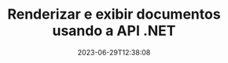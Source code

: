 ---
############################# Static ##########################
layout: "landing"
date: 2023-06-29T12:38:08
draft: false

lang: pt
product: "Viewer"
product_tag: "viewer"
platform: ".NET"
platform_tag: "net"

############################# Drop-down ############################
supported_platforms:
  items:
    # supported_platforms loop
    - title: ".NET"
      tag: "net"
    # supported_platforms loop
    - title: "Java"
      tag: "java"
    # supported_platforms loop
    - title: "Node.js"
      tag: "nodejs-java" 
    # supported_platforms loop
    - title: "Python"
      tag: "python-net"

############################# Head ############################
head_title: "API do visualizador de documentos .NET, renderização de diagrama HTML de imagem em PDF Word Excel"
head_description: "Visualizador de arquivos C# ASP.NET e API de renderização. Adicione recursos de visualizador de PDF, visualizador de Word, visualizador de Excel, visualizador de imagens, visualizador de HTML e visualizador de e-mail em aplicativos .NET."

############################# Header ##########################
title: "Renderizar e exibir documentos<br>usando a API .NET"
description: "API de visualizador poderosa para renderizar mais de 180 formatos de documentos em PDF, HTML e imagens com opções versáteis de configuração."
words:
  for: "for"

actions:
  viewer_demo: true
  viewer_demo_file_name: "quarterly-report.docx"
  main: "Download grátis do NuGet"
  main_link: "https://www.nuget.org/packages/GroupDocs.Viewer"
  alt: "Licenciamento"
  alt_link: "https://purchase.groupdocs.com/pricing/viewer/net"
  title: "Pronto para começar?"
  description: "Experimente os recursos do GroupDocs.Viewer gratuitamente ou solicite uma licença"

release:
  title: "Versão {0} lançada"
  notes: "Veja o que é novo"
  downloads: "Transferências"
  link: "https://releases.groupdocs.com/viewer/net/release-notes/latest/"

code:
  title: "Renderizar arquivos PDF em C#"
  more: "Mais exemplos"
  more_link: "https://github.com/groupdocs-viewer/GroupDocs.Viewer-for-.NET"
  install: "dotnet add package GroupDocs.Viewer"
  content: |
    ```csharp {style=abap}   
    // Carregue o arquivo PDF de origem
    using (var viewer = new Viewer("resume.pdf"))
    {
        // Defina opções de saída HTML, um arquivo por página
        var viewOptions = 
        HtmlViewOptions.ForEmbeddedResources("page{0}.html");
        
        // Renderize PDF em HTML com recursos incorporados        
        viewer.View(viewOptions);
    }
    ```

############################# Overview ############################
overview:
  enable: true
  title: "Visão geral do GroupDocs.Viewer"
  description: "API para renderizar, exibir, converter documentos, slides, diagramas e muitos outros tipos de documentos em aplicativos .NET"
  features:
    # feature loop
    - title: "Visualize documentos de forma eficiente e confiável"
      content: "Com a API GroupDocs.Viewer, você pode renderizar com eficiência documentos de qualquer formato compatível para HTML, JPEG, PNG e PDF com opções flexíveis e poderosas, mantendo a integridade do conteúdo e da estrutura do documento. GroupDocs.Viewer suporta .NET Framework 4.6.2 e .NET 6.0, funciona em plataformas Windows e Linux."

    # feature loop
    - title: "Os formatos de arquivos e documentos mais populares são suportados"
      content: "Oferecemos suporte à renderização dos 180 formatos de arquivos e documentos mais populares, que incluem Word, Excel, PDF, PowerPoint, família de formatos OpenDocument, arquivos, imagens raster e vetoriais, e-books, linguagens de programação e marcações e muitos outros tipos de arquivos, incluindo arquivos criptografados. arquivos com proteção por senha."

    # feature loop
    - title: "Saída personalizável"
      content: "GroupDocs.Viewer permite não apenas renderizar o documento, mas também controlar como exatamente, quais partes do documento devem ser renderizadas ou agora, como devem ser renderizadas e aplicar diferentes transformações à saída renderizada."

    # feature loop
    - title: "IU para ASP.NET Core"
      content: "Fornecemos um pacote de UI de código aberto para ASP.NET Core que pode ser adicionado ao seu projeto em alguns minutos. O pacote Viewer.UI contém uma interface da web baseada em Angular e oferece um conjunto de APIs úteis e provedores de armazenamento de dados."

############################# Platforms ############################
platforms:
  enable: true
  title: "Suporte de plataformas"
  description: "GroupDocs.Viewer for .NET suporta os seguintes sistemas operacionais, estruturas e gerenciadores de pacotes"
  items:
    # platform loop
    - title: "Amazon"
      image: "amazon"
    # platform loop
    - title: "Docker"
      image: "docker"
    # platform loop
    - title: "Azure"
      image: "azure"
    # platform loop
    - title: "VS Code"
      image: "vs_code"
    # platform loop
    - title: "ReSharper"
      image: "resharper"
    # platform loop
    - title: "macOS"
      image: "finder"
    # platform loop
    - title: "Linux"
      image: "linux"
    # platform loop
    - title: "NuGet"
      image: "nuget"
  packages:
    # packages loop
    - title: "Pacote específico do Windows"
      content: |
        * Suporta .NET Framework 4.6.2+ e .NET 6.0
        * O suporte mais abrangente para formatos de arquivo
        * Depende de System.Drawing e System.Drawing.Common 
      action: "Baixar NuGet"
      action_link: "https://www.nuget.org/packages/GroupDocs.Viewer"
    # packages loop
    - title: "Pacote multiplataforma" 
      content: |
        * Suporta .NET 6.0 e versões superiores 
        * Suporte limitado a formatos de arquivo 
        * Funciona em Windows, Linux e macOS 
      action: "Baixar NuGet" 
      action_link: "https://www.nuget.org/packages/GroupDocs.Viewer.CrossPlatform" 

############################# File formats ############################
formats:
  enable: true
  title: "Formatos de arquivo suportados"
  description: |
    GroupDocs.Viewer for .NET oferece suporte a operações com os seguintes [formatos de arquivo](https://docs.groupdocs.com/viewer/net/supported-document-formats/).
  groups:
    # group loop
    - color: "green"
      content: |
        ### Microsoft Office, OpenDocument e formatos de texto
        * **Word:** DOC, DOCX, DOCM, DOT, DOTX, DOTM, RTF, TXT
        * **Excel:** XLS, XLSX, XLSM, XLSB, XLTM, XLT, XLTM, XLTX
        * **PowerPoint:** PPT, PPTX, PPS, PPSX, PPSM, POT, POTM, POTX, PPTM        
        * **Project:** MPP, MPT, MPX {{< landing/tooltip icon="windows" title="Suportado por pacote específico do Windows" >}}
        * **Outlook:** MSG, EML, EMLX, PST, OST
        * **OneNote:** ONE {{< landing/tooltip icon="windows" title="Suportado por pacote específico do Windows" >}}
        * **OpenDocument:** ODT, OTT, ODS, ODP, OTP, OTS, ODG
        * **Fixed Page Layout:** PDF, TEX, XPS, OXPS
        * **e-Books:** EPUB, MOBI, DjVu
        * **Delimiter-Separated Values:** CSV, TSV
    # group loop
    - color: "blue"
      content: |
        ### Imagens, gráficos e diagramas
        * **Imagens rasterizadas:** BMP, GIF, JPG, PNG, TIFF, WebP, DNG, DIB, Jpeg2000 family
        * **Windows Icon:** ICO
        * **Scalable Vector Graphics:** SVG, CDR, CMX, IGS, SVGZ        
        * **Adobe Photoshop:** PSD, PSB {{< landing/tooltip icon="windows" title="Suportado por pacote específico do Windows" >}}       
        * **Stereo Lithography (3D Printing):** STL        
        * **Medical Imaging:** DICOM
        * **Plotter Documents:** PLT, HPG
        * **Autodesk Design Web Formats:** DWF, DWG
        * **AutoCAD Drawing:** DWT, IFC, STL, CF2        
      # group loop
    - color: "red"
      content: |
        ### Outro        
        * **Rede:** HTML, MHT, MHTML, XML
        * **Metafile:** WMF, EMF, CGM, EMZ, WMZ
        * **Visio:** VSD, VDX, VSS, VSSX, VSX, VST, VSTX, VTX, VSDX, VDW, VSTM, VSSM, VSDM {{< landing/tooltip icon="windows" title="Suportado por pacote específico do Windows" >}}
        * **Project:** MPP, MPT, MPX
        * **PostScript:** PS, EPS
        * **Arquivos:** ZIP, TAR, BZ2, GZ, RAR, RAR5
        * **Outro:** VCF, VCARD, NUMBERS, NSF, OBJ
        * **C/C++/C# Files:** C, CC, C# , CPP, CXX, CS, H, HH, M, MM
        * **Java/JavaScript Files:** JAVA, JS, JSON, PROPERTIES

############################# Features ############################
features:
  enable: true
  title: "Recursos do GroupDocs.Viewer"
  description: "Renderize, exiba e converta perfeitamente documentos PDF e Office"

  items:
    # feature loop
    - icon: "viewhtml"
      title: "Ver documentos em HTML"
      content: "Converta documentos de qualquer tipo em um documento HTML com CSS e SVG, que pode ser exibido em qualquer navegador moderno."

    # feature loop
    - icon: "rasterize"
      title: "Rasterizar documentos"
      content: "Rasterize qualquer formato de documento compatível para a imagem rasterizada, com formato de imagem e qualidade de compactação ajustáveis."

    # feature loop
    - icon: "sourcecode"
      title: "Renderizar e destacar códigos de programação"
      content: "Suporte para todas as linguagens populares de programação, script e marcação, com capacidade de analisar e destacar sua sintaxe."

    # feature loop
    - icon: "convertpdf"
      title: "Converter para PDF"
      content: "Documentos de qualquer formato compatível podem ser facilmente convertidos e salvos em PDF com opções ajustáveis."

    # feature loop
    - icon: "transform"
      title: "Aplicar transformações"
      content: "O documento de saída pode ser transformado durante a renderização - as páginas podem ser giradas e/ou reorganizadas e uma marca d’água de texto pode ser colocada sobre elas."

    # feature loop
    - icon: "adjustment"
      title: "Ajuste de saída HTML"
      content: "Os documentos HTML de saída, gerados pelo GroupDocs.Viewer, podem ser ajustados com muita precisão: é permitido salvar no fluxo ou arquivo, com recursos externos ou incorporados, retornos de chamada e assim por diante."

    # feature loop
    - icon: "complex"
      title: "Suporte de estruturas de documentos complexas"
      content: "GroupDocs.Viewer suporta não apenas documentos únicos, mas também arquivos, que contêm internamente uma lista ou estrutura hierárquica de documentos, como mensagens de e-mail com anexos, arquivos ZIP com arquivos internos dentro de pastas, imagens TIFF de várias páginas e assim por diante."

    # feature loop
    - icon: "optimization"
      title: "Opções de otimização"
      content: "GroupDocs.Viewer contém um subsistema de cache ajustável, que pode acelerar o tempo de carregamento usando as versões em cache dos documentos. Além disso, um conjunto de diferentes opções para diferentes formatos permite excluir algumas partes ou aspectos desnecessários dos documentos da renderização (fontes, planilhas ocultas, anexos de e-mail) para otimizar o desempenho geral."

    # feature loop
    - icon: "passwordprotected"
      title: "Suporte de documentos protegidos por senha"
      content: "GroupDocs.Viewer permite abrir documentos criptografados de diversos tipos: PDF, WordProcessing, Planilha, Apresentação e outros, especificando uma senha nas opções de carregamento."

############################# Code samples ############################
code_samples:
  enable: true
  title: "Amostras de código"
  description: "Alguns casos de uso de operações típicas do GroupDocs.Viewer para .NET"
  items:
    # code sample loop
    - title: "Renderizar DOCX para HTML"
      content: |
        As propriedades da classe [HtmlViewOptions](https://reference.groupdocs.com/viewer/net/groupdocs.viewer.options/htmlviewoptions/) permitem que você controle o processo de conversão, mais sobre isso [aqui](https://docs.groupdocs.com/viewer/net/rendering-to-html/). Por exemplo, você pode incorporar todos os recursos externos no arquivo HTML de saída, reduzir o arquivo de saída e otimizá-lo para impressão.
        {{< landing/code title="C#">}}
        ```csharp {style=abap}
        using GroupDocs.Viewer;
        using GroupDocs.Viewer.Options;
        
        // Instanciar visualizador
        using (Viewer viewer = new Viewer("resume.docx"))
        {
            // Definir opções de HTML de saída
            HtmlViewOptions options = HtmlViewOptions.ForEmbeddedResources();
            
            // Renderize DOCX para HTML com recursos incorporados
            viewer.View(options);
        }
        ```
        {{< /landing/code >}}
    # code sample loop
    - title: "Exportar PPTX para PDF"
      content: |
        Crie uma instância de classe [PdfViewOptions](https://reference.groupdocs.com/viewer/net/groupdocs.viewer.options/pdfviewoptions/) e passe-a para o [Viewer.View](https://reference.groupdocs.com/viewer/net/groupdocs.viewer/viewer/view/#view) para converter um arquivo PowerPoint PPTX em PDF. As propriedades da classe PdfViewOptions permitem controlar o processo de conversão. Por exemplo, você pode proteger o arquivo PDF de saída, reordenar suas páginas e especificar a qualidade das imagens do documento. Consulte a [seção de documentação a seguir](https://docs.groupdocs.com/viewer/net/rendering-to-pdf/) para obter detalhes.
        {{< landing/code title="C#">}}
        ```csharp {style=abap}   
        using GroupDocs.Viewer;
        using GroupDocs.Viewer.Options;
        
        using (var viewer = new Viewer("presentation.pptx"))
        {
            // Definir opções de saída de PDF       
            var viewOptions = new PdfViewOptions("presentation.pdf");
            
            // Exportar PPTX para PDF       
            viewer.View(viewOptions);
        }
        ```
        {{< /landing/code >}}
############################# Reviews ############################
# reviews:
# enable: true
# title: "Avaliações de produtos GroupDocs"
# description: "Não acredite apenas na nossa palavra. Veja o que outros desenvolvedores dizem sobre nossas APIs"

# items:
#   # review loop
#   - title: "GroupDocs.Viewer"
#     content: "Excelente atendimento e excelentes produtos. Eles foram extremamente úteis e receptivos durante o processo de implementação do GroupDocs.Viewer para .NET, não posso recomendá-los o suficiente."
#     author: "Martin Lasarga"
#     company: "Product Manager at Axentria ECM by G.S.I."

#   # review loop
#   - title: "GroupDocs.Viewer"
#     content: "Depois de implementar e usar o GroupDocs.Viewer for .NET no projeto, parece estar funcionando muito bem. Eu testei com muitos documentos e até agora tudo bem. Tudo o que joguei nele é renderizado perfeitamente e parece tão bom quanto em um visualizador de PDF ou MS Word."
#     author: "Mats Oustad"
#     company: "Senior Consultant/Partner at Novanet AS"
---